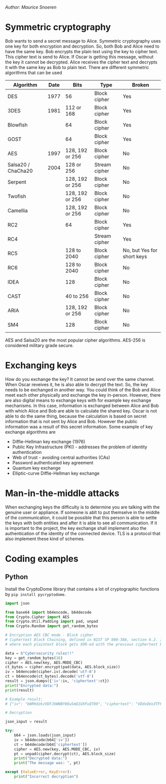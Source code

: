 _Author: Maurice Snoeren_

# Symmetric cryptography
Bob wants to send a secret message to Alice. Symmetric cryptography uses one key for both encryption and decryption. So, both Bob and Alice need to have the same key. Bob encrypts the plain text using the key to cipher text. This cipher text is send to Alice. If Oscar is getting this message, without the key it cannot be decrypted. Alice receives the cipher text and decrypts it with the same key as Bob to plain text. There are different symmetric algorithms that can be used

|Algorithm|Date|Bits|Type|Broken|
|---|---|---|---|---|
|DES|1977|56|Block cipher|Yes|
|3DES|1981|112 or 168|Block cipher|Yes|
|Blowfish||64|Block cipher|Yes|
|GOST||64|Block cipher|Yes|
|AES|1997|128, 192 or 256|Block cipher|No|
|Salsa20 / ChaCha20|2004|128 or 256|Stream cipher|No|
|Serpent||128, 192 or 256|Block cipher|No|
|Twofish||128, 192 or 256|Block cipher|No|
|Camellia||128, 192 or 256|Block cipher|No|
|RC2||64|Block cipher|Yes|
|RC4|||Stream cipher|Yes|
|RC5||128 to 2040|Block cipher|No, but Yes for short keys|
|RC6||128 to 2040|Block cipher|No|
|IDEA||128|Block cipher|No|
|CAST||40 to 256|Block cipher|No|
|ARIA||128, 192 or 256|Block cipher|No|
|SM4||128|Block cipher|No|

AES and Salsa20 are the most popular cipher algorithms. AES-256 is considered military grade secure.

# Exchanging keys
How do you exchange the key? It cannot be send over the same channel. When Oscar reveives it, he is also able to decrypt the text. So, the key needs to be exchanged in another way. You could think of the Bob and Alice meet each other physically and exchange the key in-person. However, there are also digital means to exchange keys with for example key exchange mechanisms. In this case, information is exchanged between Alice and Bob with which Alice and Bob are able to calculate the shared key. Oscar is not able to do the same thing, because the calculation is based on secret information that is not sent by Alice and Bob. However the public information was a result of this secret information. Some example of key exchange algorithms are
- Diffie-Hellman key exchange (1976)
- Public Key Infrastructure (PKI) - addresses the problem of identity authentication
- Web of trust - avoiding central authorities (CAs)
- Password authenticated key agreement
- Quantum key exchange
- Elliptic-curve Diffie-Hellman key exchange

# Man-in-the-middle attacks
When exchanging keys the difficulty is to determine you are talking with the genuine user or appliance. If someone is ablt to put themselve in the middle of the communication, it could be possible that this person is able to settle the keys with both entities and after it is able to see all communication. If it is important to the project, the key exchange shall implement also the authentication of the identity of the connected device. TLS is a protocol that also implement these kind of schemes.

# Coding examples
## Python
Install the CryptoDome library that contains a lot of cryptographic functions by ```pip install pycryptodome```.

```python
import json

from base64 import b64encode, b64decode
from Crypto.Cipher import AES
from Crypto.Util.Padding import pad, unpad
from Crypto.Random import get_random_bytes

# Encryption AES CBC mode - Block cipher
# Ciphertext Block Chaining, defined in NIST SP 800-38A, section 6.2. It is a mode of operation
# where each plaintext block gets XOR-ed with the previous ciphertext block prior to encryption.

data = b"Cybersecurity rulez!!"
key = get_random_bytes(16)
cipher = AES.new(key, AES.MODE_CBC)
ct_bytes = cipher.encrypt(pad(data, AES.block_size))
iv = b64encode(cipher.iv).decode('utf-8')
ct = b64encode(ct_bytes).decode('utf-8')
result = json.dumps({'iv':iv, 'ciphertext':ct})
print("Encrypted data:")
print(result)

# Example result:
# {"iv": "bWRHdzkzVDFJbWNBY0EwSmQ1UXFuQT09", "ciphertext": "VDdxQVo3TFFCbXIzcGpYa1lJbFFZQT09"}

# Decryption

json_input = result

try:
    b64 = json.loads(json_input)
    iv = b64decode(b64['iv'])
    ct = b64decode(b64['ciphertext'])
    cipher = AES.new(key, AES.MODE_CBC, iv)
    pt = unpad(cipher.decrypt(ct), AES.block_size)
    print("Decrypted data:")
    print("The message was: ", pt)

except (ValueError, KeyError):
    print("Incorrect decryption")
```

## 